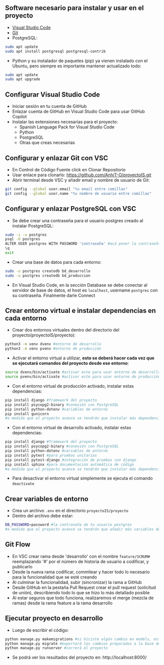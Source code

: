 ## Software necesario para instalar y usar en el proyecto
- [Visual Studio Code](https://code.visualstudio.com/)
- [Git](https://git-scm.com/downloads/linux)
- PostgreSQL:
```bash
sudo apt update
sudo apt install postgresql postgresql-contrib
```

- Python y su instalador de paquetes (pip) ya vienen instalado con el Ubuntu, pero siempre es importante mantener actualizado todo:
```bash
sudo apt update
sudo apt upgrade
```
## Configurar Visual Studio Code
- Iniciar sesión en tu cuenta de GitHub
- Enlazar cuenta de GitHub en Visual Studio Code para usar GitHub Copilot
- Instalar las extensiones necesarias para el proyecto:
  - Spanish Language Pack for Visual Studio Code
  - Python
  - PostgreSQL
  - Otras que creas necesarias

## Configurar y enlazar Git con VSC
- En Control de Código Fuente click en Clonar Repositorio
- Usar enlace para clonarlo: https://github.com/AnhiT-O/proyectoIS.git
- Abrir terminal desde VSC y añadir email y nombre de usuario de Git:
```bash
git config --global user.email "tu email entre comillas"
git config --global user.name "tu nombre de usuario entre comillas"
```

## Configurar y enlazar PostgreSQL con VSC
- Se debe crear una contraseña para el usuario postgres creado al instalar PostgreSQL:
```bash
sudo -i -u postgres
psql -U postgres
ALTER USER postgres WITH PASSWORD 'contraseña' #acá poner la contraseña
\q
exit
```
- Crear una base de datos para cada entorno:
```bash
sudo -u postgres createdb bd_desarrollo
sudo -u postgres createdb bd_produccion
```
- En Visual Studio Code, en la sección Database se debe conectar al servidor de base de datos, el host es `localhost`, username `postgres` con su contraseña. Finalmente darle Connect

## Crear entorno virtual e instalar dependencias en cada entorno
- Crear dos entornos virtuales dentro del directorio del proyecto(proyectoIS/proyecto): 
```bash
python3 -m venv dvenv #entorno de desarrollo
python3 -m venv pvenv #entorno de producción
```
- Activar el entorno virtual a utilizar, **esto se deberá hacer cada vez que se ejecutará comandos del proyecto desde ese entorno**:
```bash
source dvenv/bin/activate #activar este para usar entorno de desarrollo
source pvenv/bin/activate #activar este para usar entorno de producción
```
- Con el entorno virtual de producción activado, instalar estas dependencias:
```bash
pip install django #framework del proyecto
pip install psycopg2-binary #conexión con PostgreSQL
pip install python-dotenv #variables de entorno
pip install gunicorn
#a medida que el proyecto avance se tendrán que instalar más dependencias
```

- Con el entorno virtual de desarrollo activado, instalar estas dependencias:
```bash
pip install django #framework del proyecto
pip install psycopg2-binary #conexión con PostgreSQL
pip install python-dotenv #variables de entorno
pip install pytest #para pruebas unitarias
pip install pytest-django #integración de pruebas con django
pip install sphinx #para documentación automática de código
#a medida que el proyecto avance se tendrán que instalar más dependencias
```

- Para desactivar el entorno virtual simplemente se ejecuta el comando `deactivate`

## Crear variables de entorno
- Crea un archivo `.env` en el directorio `proyectoIS/proyecto`
- Dentro del archivo debe estar:
```bash
DB_PASSWORD=password #la contraseña de tu usuario postgres
#a medida que el proyecto avance se tendrán que añadir más variables de entorno
```

## Git Flow
- En VSC crear rama desde 'desarrollo' con el nombre `feature/SCRUM#` reemplazando '#' por el número de historia de usuario a codificar, y publicarlo
- Desde la nueva rama codificar, commitear y hacer todo lo necesario para la funcionalidad que se esté creando
- Al culminar la funcionalidad, subir (sincronizar) la rama a GitHub
- Desde GitHub en la pestaña Pull Request crear el pull request (solicitud de unión), describiendo todo lo que se hizo lo más detallado posible
- Al estar seguros que todo funciona, realizaremos el merge (mezcla de ramas) desde la rama feature a la rama desarrollo

## Ejecutar proyecto en desarrollo
- Luego de escribir el código:
```bash
python manage.py makemigrations #si hiciste algún cambio en models, este comando preparará la exportación de cambios a la base de datos
python manage.py migrate #exportará los cambios preparados a la base de datos
python manage.py runserver #correrá el proyecto
```
- Se podrá ver los resultados del proyecto en: http://localhost:8000/
